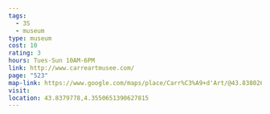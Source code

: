 ```yaml
---
tags:
  - 3S
  - museum
type: museum
cost: 10
rating: 3
hours: Tues-Sun 10AM-6PM
link: http://www.carreartmusee.com/
page: "523"
map-link: https://www.google.com/maps/place/Carr%C3%A9+d'Art/@43.8380268,4.3524551,17z/data=!3m1!4b1!4m6!3m5!1s0x12b42da09dd80f2d:0xae252355d32f2979!8m2!3d43.838023!4d4.35503!16s%2Fm%2F05f9xyk?entry=ttu&g_ep=EgoyMDI0MTAwMi4xIKXMDSoASAFQAw%3D%3D
visit: 
location: 43.8379778,4.3550651390627815
---
```

